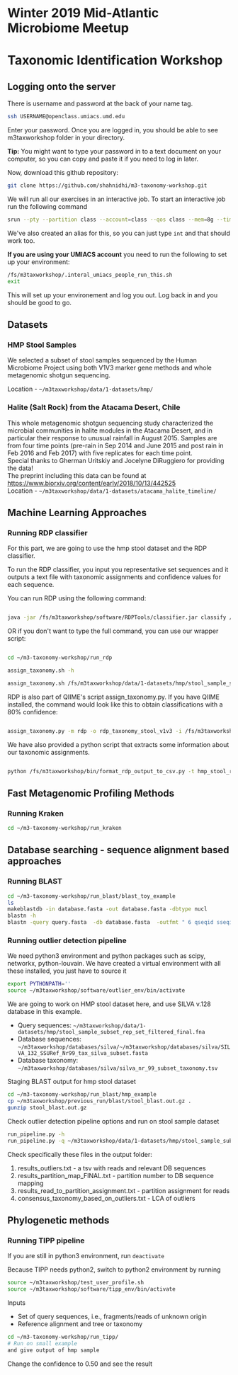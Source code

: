 # Winter 2019 Mid-Atlantic Microbiome Meetup
# Taxonomic Identification Workshop

## Logging onto the server
There is username and password at the back of your name tag.
```bash
ssh USERNAME@openclass.umiacs.umd.edu
```
Enter your password. Once you are logged in, you should be able to see m3taxworkshop folder in your directory.

**Tip:** You might want to type your password in to a text document on your computer, so you can copy and paste it if you need to log in later.

Now, download this github repository:

```bash
git clone https://github.com/shahnidhi/m3-taxonomy-workshop.git
```

We will run all our exercises in an interactive job. To start an interactive job run the following command
```bash
srun --pty --partition class --account=class --qos class --mem=8g --time=04:00:00 bash
```

We've also created an alias for this, so you can just type `int` and that should work too.

**If you are using your UMIACS account** you need to run the following to set up your environment:

```bash
/fs/m3taxworkshop/.interal_umiacs_people_run_this.sh
exit
```
This will set up your environement and log you out. Log back in and you should be good to go.

## Datasets 

### HMP Stool Samples 

We selected a subset of stool samples sequenced by the Human Microbiome Project using both V1V3 marker gene methods and whole metagenomic shotgun sequencing. <br />

Location - ```~/m3taxworkshop/data/1-datasets/hmp/```

### Halite (Salt Rock) from the Atacama Desert, Chile 

This whole metagenomic shotgun sequencing study characterized the microbial communities in halite modules in the Atacama Desert, and in particular their response to unusual rainfall in August 2015. Samples are from four time points (pre-rain in Sep 2014 and June 2015 and post rain in Feb 2016 and Feb 2017) with five replicates for each time point. <br />
Special thanks to Gherman Uritskiy and Jocelyne DiRuggiero for providing the data! <br />
The preprint including this data can be found at https://www.biorxiv.org/content/early/2018/10/13/442525 <br />
Location - ```~/m3taxworkshop/data/1-datasets/atacama_halite_timeline/```

## Machine Learning Approaches 

### Running RDP classifier

For this part, we are going to use the hmp stool dataset and the RDP classifier.

To run the RDP classifier, you input you representative set sequences and it outputs a text file with taxonomic assignments and confidence values for each sequence. 

You can run RDP using the following command:

```bash

java -jar /fs/m3taxworkshop/software/RDPTools/classifier.jar classify /fs/m3taxworkshop/data/1-datasets/hmp/stool_sample_subset_rep_set_filtered_final.fna -o hmp_stool_rdp.txt

```

OR if you don't want to type the full command, you can use our wrapper script:

```bash

cd ~/m3-taxonomy-workshop/run_rdp

assign_taxonomy.sh -h

assign_taxonomy.sh /fs/m3taxworkshop/data/1-datasets/hmp/stool_sample_subset_rep_set_filtered_final.fna -o hmp_stool_rdp.txt
```

RDP is also part of QIIME's script assign_taxonomy.py. If you have QIIME installed, the command would look like this to obtain classifications with a 80% confidence:

```bash

assign_taxonomy.py -m rdp -o rdp_taxonomy_stool_v1v3 -i /fs/m3taxworkshop/data/1-datasets/hmp/stool_sample_subset_rep_set_filtered_final.fna -c 0.8

```

We have also provided a python script that extracts some information about our taxonomic assignments.


```bash

python /fs/m3taxworkshop/bin/format_rdp_output_to_csv.py -t hmp_stool_rdp.txt -o hmp_stool_rdp -q /fs/m3taxworkshop/data/1-datasets/hmp/stool_sample_subset_rep_set_filtered_final.fna 

```


## Fast Metagenomic Profiling Methods

### Running Kraken

```bash
cd ~/m3-taxonomy-workshop/run_kraken
```

## Database searching - sequence alignment based approaches

### Running BLAST

```bash
cd ~/m3-taxonomy-workshop/run_blast/blast_toy_example
ls
makeblastdb -in database.fasta -out database.fasta -dbtype nucl
blastn -h
blastn -query query.fasta  -db database.fasta  -outfmt " 6 qseqid sseqid pident length mismatch gapopen qstart qend sstart send evalue bitscore qseq sseq qlen " -out blast.out -num_threads 4
```

### Running outlier detection pipeline

We need python3 environment and python packages such as scipy, networkx, python-louvain. We have created a virtual environment with all these installed, you just have to source it

```bash
export PYTHONPATH=''
source ~/m3taxworkshop/software/outlier_env/bin/activate
```

We are going to work on HMP stool dataset here, and use SILVA v.128 database in this example. <br />

- Query sequences: ```~/m3taxworkshop/data/1-datasets/hmp/stool_sample_subset_rep_set_filtered_final.fna```
- Database sequences: ```~/m3taxworkshop/databases/silva/~/m3taxworkshop/databases/silva/SILVA_132_SSURef_Nr99_tax_silva_subset.fasta```
- Database taxonomy: ```~/m3taxworkshop/databases/silva/silva_nr_99_subset_taxonomy.tsv```

Staging BLAST output for hmp stool dataset

```bash
cd ~/m3-taxonomy-workshop/run_blast/hmp_example
cp ~/m3taxworkshop/previous_run/blast/stool_blast.out.gz .
gunzip stool_blast.out.gz 
```

Check outlier detection pipeline options and run on stool sample dataset

```bash
run_pipeline.py -h
run_pipeline.py -q ~/m3taxworkshop/data/1-datasets/hmp/stool_sample_subset_rep_set_filtered_final.fna -b stool_blast.out -t ~/m3taxworkshop/databases/silva/silva_nr_99_subset_taxonomy.tsv -o stool_blast_outlier
```

Check specifically these files in the output folder:

1. results_outliers.txt - a tsv with reads and relevant DB sequences
2. results_partition_map_FINAL.txt - partition number to DB sequence mapping
3. results_read_to_partition_assignment.txt - partition assignment for reads
4. consensus_taxonomy_based_on_outliers.txt - LCA of outliers

## Phylogenetic methods

### Running TIPP pipeline

If you are still in python3 environment, run ```deactivate```

Because TIPP needs python2, switch to python2 environment by running 

```bash
source ~/m3taxworkshop/test_user_profile.sh
source ~/m3taxworkshop/software/tipp_env/bin/activate
```

Inputs

- Set of query sequences, i.e., fragments/reads of unknown origin
- Reference alignment and tree or taxonomy

```bash
cd ~/m3-taxonomy-workshop/run_tipp/
# Run on small example
and give output of hmp sample
```

Change the confidence to 0.50 and see the result
